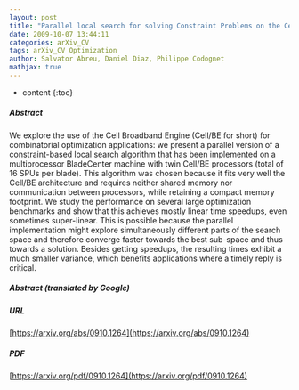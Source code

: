 ```yaml
---
layout: post
title: "Parallel local search for solving Constraint Problems on the Cell Broadband Engine"
date: 2009-10-07 13:44:11
categories: arXiv_CV
tags: arXiv_CV Optimization
author: Salvator Abreu, Daniel Diaz, Philippe Codognet
mathjax: true
---
```


* content
{:toc}

##### Abstract
We explore the use of the Cell Broadband Engine (Cell/BE for short) for combinatorial optimization applications: we present a parallel version of a constraint-based local search algorithm that has been implemented on a multiprocessor BladeCenter machine with twin Cell/BE processors (total of 16 SPUs per blade). This algorithm was chosen because it fits very well the Cell/BE architecture and requires neither shared memory nor communication between processors, while retaining a compact memory footprint. We study the performance on several large optimization benchmarks and show that this achieves mostly linear time speedups, even sometimes super-linear. This is possible because the parallel implementation might explore simultaneously different parts of the search space and therefore converge faster towards the best sub-space and thus towards a solution. Besides getting speedups, the resulting times exhibit a much smaller variance, which benefits applications where a timely reply is critical.

##### Abstract (translated by Google)


##### URL
[https://arxiv.org/abs/0910.1264](https://arxiv.org/abs/0910.1264)

##### PDF
[https://arxiv.org/pdf/0910.1264](https://arxiv.org/pdf/0910.1264)


